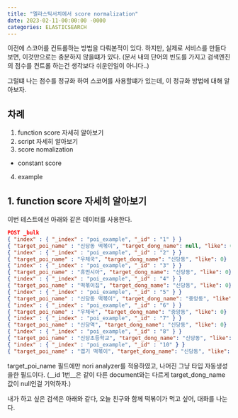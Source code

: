 ```yaml
---
title: "엘라스틱서치에서 score normalization"
date: 2023-02-11-00:00:00 -0000
categories: ELASTICSEARCH
---
```


이전에 스코어를 컨트롤하는 방법을 다뤄본적이 있다. 
하지만, 실제로 서비스를 만들다보면, 이것만으로는 충분하지 않을떄가 있다.
(문서 내의 단어의 빈도를 가지고 검색엔진의 점수를 컨트롤 하는건 생각보다 쉬운인일이 아니다..)

그럴떄 나는 점수를 정규화 하여 스코어를 사용할떄가 있는데, 이 정규화 방법에 대해 알아보자.

## 차례
1. function score 자세히 알아보기
2. script 자세히 알아보기
3. score nomalization
  - constant score
4. example


## 1. function score 자세히 알아보기

이번 테스트에선 아래와 같은 데이터를 사용한다.

```json
POST _bulk
{ "index" : { "_index" : "poi_example", "_id" : "1" } }
{ "target_poi_name" : "신당동 떡볶이", "target_dong_name": null, "like": 0}
{ "index" : { "_index" : "poi_example", "_id" : "2" } }
{ "target_poi_name" : "우체국", "target_dong_name": "신당동", "like": 0}
{ "index" : { "_index" : "poi_example", "_id" : "3" } }
{ "target_poi_name" : "휴먼시아", "target_dong_name": "신당동", "like": 0}
{ "index" : { "_index" : "poi_example", "_id" : "4" } }
{ "target_poi_name" : "떡볶이집", "target_dong_name": "신당동", "like": 0}
{ "index" : { "_index" : "poi_example", "_id" : "5" } }
{ "target_poi_name" : "신당동 떡볶이", "target_dong_name": "중앙동", "like": 0}
{ "index" : { "_index" : "poi_example", "_id" : "6" } }
{ "target_poi_name" : "우체국", "target_dong_name": "중앙동", "like": 0}
{ "index" : { "_index" : "poi_example", "_id" : "7" } }
{ "target_poi_name" : "신당역", "target_dong_name": "신당동", "like": 0}
{ "index" : { "_index" : "poi_example", "_id" : "8" } }
{ "target_poi_name" : "신당초등학교", "target_dong_name": "신당동", "like": 0}
{ "index" : { "_index" : "poi_example", "_id" : "10" } }
{ "target_poi_name" : "엽기 떡볶이", "target_dong_name": "신당동", "like": 0}

```

target_poi_name 필드에만 nori analyzer를 적용하였고, 나머진 그냥 타입 자동생성을한 필드이다.
(__id 1번__은 같이 다른 document와는 다르게 target_dong_name 값이 null인걸 기억하자.)

내가 하고 싶은 검색은 아래와 같다, 오늘 친구와 함께 떡볶이가 먹고 싶어, 대화를 나눈다.
